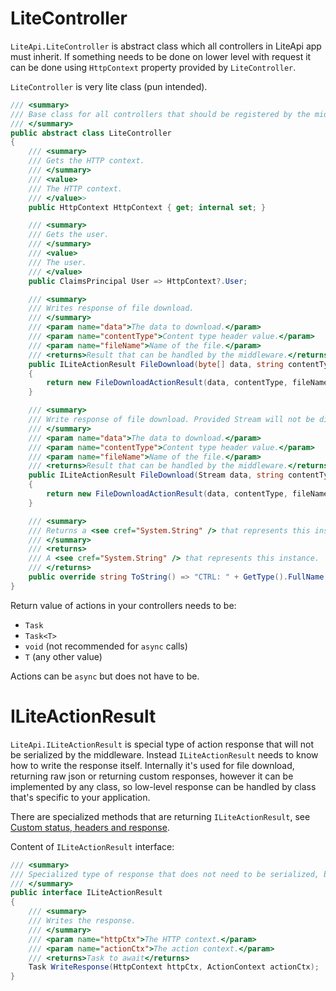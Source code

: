 ﻿---
Author: stanac
CreatedDate: 2017-05-02
Title: LiteController and ILiteActionResult
RenderTitle: false
IsHtml: false
ParentPageId: basic-concepts
Id: litecontroller-and-iliteactionresult
---

# LiteController

`LiteApi.LiteController` is abstract class which all controllers
in LiteApi app must inherit. If something needs to be done on lower level with
request it can be done using `HttpContext` property provided by `LiteController`.

`LiteController` is very lite class (pun intended).

```csharp
/// <summary>
/// Base class for all controllers that should be registered by the middleware
/// </summary>
public abstract class LiteController
{
    /// <summary>
    /// Gets the HTTP context.
    /// </summary>
    /// <value>
    /// The HTTP context.
    /// </value>>
    public HttpContext HttpContext { get; internal set; }

    /// <summary>
    /// Gets the user.
    /// </summary>
    /// <value>
    /// The user.
    /// </value>
    public ClaimsPrincipal User => HttpContext?.User;

    /// <summary>
    /// Writes response of file download.
    /// </summary>
    /// <param name="data">The data to download.</param>
    /// <param name="contentType">Content type header value.</param>
    /// <param name="fileName">Name of the file.</param>
    /// <returns>Result that can be handled by the middleware.</returns>
    public ILiteActionResult FileDownload(byte[] data, string contentType, string fileName)
    {
        return new FileDownloadActionResult(data, contentType, fileName);
    }

    /// <summary>
    /// Write response of file download. Provided Stream will not be disposed, you need to do it yourself.
    /// </summary>
    /// <param name="data">The data to download.</param>
    /// <param name="contentType">Content type header value.</param>
    /// <param name="fileName">Name of the file.</param>
    /// <returns>Result that can be handled by the middleware.</returns>
    public ILiteActionResult FileDownload(Stream data, string contentType, string fileName)
    {
        return new FileDownloadActionResult(data, contentType, fileName);
    }

    /// <summary>
    /// Returns a <see cref="System.String" /> that represents this instance.
    /// </summary>
    /// <returns>
    /// A <see cref="System.String" /> that represents this instance.
    /// </returns>
    public override string ToString() => "CTRL: " + GetType().FullName;
}
```

Return value of actions in your controllers needs to be:
- `Task`
- `Task<T>`
- `void` (not recommended for `async` calls)
- `T` (any other value)

Actions can be `async` but does not have to be.

# ILiteActionResult

`LiteApi.ILiteActionResult` is special type of action response that will not 
be serialized by the middleware. Instead `ILiteActionResult` needs to know
how to write the response itself. Internally it's used for file download, returning 
raw json or returning custom responses, however
it can be implemented by any class, so low-level response can be handled by
class that's specific to your application.

There are specialized methods that are returning `ILiteActionResult`, see [Custom status, headers and response](/docs/custom-response).

Content of `ILiteActionResult` interface:

```csharp
/// <summary>
/// Specialized type of response that does not need to be serialized, but instead can write the response itself
/// </summary>
public interface ILiteActionResult
{
    /// <summary>
    /// Writes the response.
    /// </summary>
    /// <param name="httpCtx">The HTTP context.</param>
    /// <param name="actionCtx">The action context.</param>
    /// <returns>Task to await</returns>
    Task WriteResponse(HttpContext httpCtx, ActionContext actionCtx);
}
```
